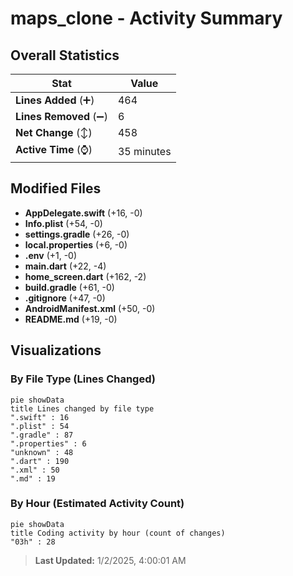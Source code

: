 # maps_clone - Activity Summary 

## Overall Statistics

| Stat                   | Value                                                             |
| ---------------------- | ----------------------------------------------------------------- |
| **Lines Added** (➕)   | 464                                          |
| **Lines Removed** (➖) | 6                                        |
| **Net Change** (↕)    | 458                |
| **Active Time** (⌚)   | 35 minutes |


## Modified Files
- **AppDelegate.swift** (+16, -0)
- **Info.plist** (+54, -0)
- **settings.gradle** (+26, -0)
- **local.properties** (+6, -0)
- **.env** (+1, -0)
- **main.dart** (+22, -4)
- **home_screen.dart** (+162, -2)
- **build.gradle** (+61, -0)
- **.gitignore** (+47, -0)
- **AndroidManifest.xml** (+50, -0)
- **README.md** (+19, -0)

## Visualizations

### By File Type (Lines Changed)

```mermaid
pie showData
title Lines changed by file type
".swift" : 16
".plist" : 54
".gradle" : 87
".properties" : 6
"unknown" : 48
".dart" : 190
".xml" : 50
".md" : 19
```

### By Hour (Estimated Activity Count)

```mermaid
pie showData
title Coding activity by hour (count of changes)
"03h" : 28
```


> **Last Updated:** 1/2/2025, 4:00:01 AM